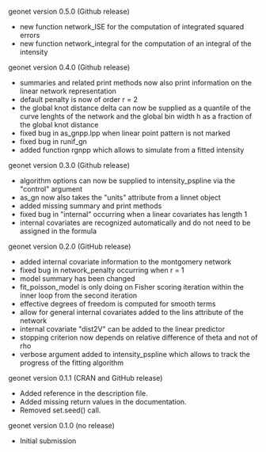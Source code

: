 geonet version 0.5.0 (Github release)

- new function network_ISE for the computation of integrated squared errors
- new function network_integral for the computation of an integral of the intensity

geonet version 0.4.0 (Github release)

- summaries and related print methods now also print information on the
  linear network representation
- default penalty is now of order r = 2
- the global knot distance delta can now be supplied as a quantile of the curve
  lenghts of the network and the global bin width h as a fraction of the global
  knot distance
- fixed bug in as_gnpp.lpp when linear point pattern is not marked
- fixed bug in runif_gn
- added function rgnpp which allows to simulate from a fitted intensity

geonet version 0.3.0 (Github release)

- algorithm options can now be supplied to intensity_pspline via the
  "control" argument
- as_gn now also takes the "units" attribute from a linnet object  
- added missing summary and print methods
- fixed bug in "internal" occurring when a linear covariates has length 1
- internal covariates are recognized automatically and do not need to be 
  assigned in the formula

geonet version 0.2.0 (GitHub release)

- added internal covariate information to the montgomery network
- fixed bug in network_penalty occurring when r = 1
- model summary has been changed
- fit_poisson_model is only doing on Fisher scoring iteration within the inner 
  loop from the second iteration
- effective degrees of freedom is computed for smooth terms
- allow for general internal covariates added to the lins attribute of the
  network
- internal covariate "dist2V" can be added to the linear predictor 
- stopping criterion now depends on relative difference of theta and not of rho
- verbose argument added to intensity_pspline which allows to track the 
  progress of the fitting algorithm

geonet version 0.1.1 (CRAN and GitHub release)

- Added reference in the description file.
- Added missing return values in the documentation.
- Removed set.seed() call.

geonet version 0.1.0 (no release)

- Initial submission
